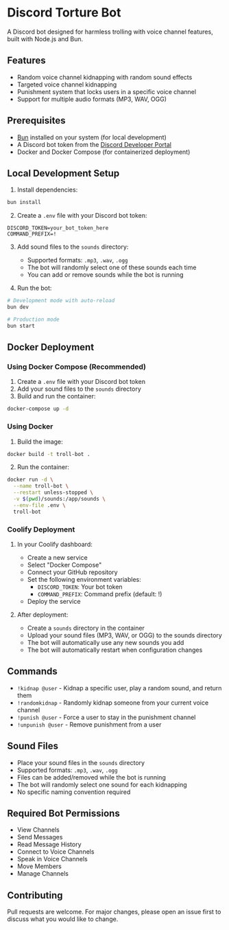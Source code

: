 # Discord Torture Bot

A Discord bot designed for harmless trolling with voice channel features, built with Node.js and Bun.

## Features

- Random voice channel kidnapping with random sound effects
- Targeted voice channel kidnapping
- Punishment system that locks users in a specific voice channel
- Support for multiple audio formats (MP3, WAV, OGG)

## Prerequisites

- [Bun](https://bun.sh/) installed on your system (for local development)
- A Discord bot token from the [Discord Developer Portal](https://discord.com/developers/applications)
- Docker and Docker Compose (for containerized deployment)

## Local Development Setup

1. Install dependencies:

```bash
bun install
```

2. Create a `.env` file with your Discord bot token:

```
DISCORD_TOKEN=your_bot_token_here
COMMAND_PREFIX=!
```

3. Add sound files to the `sounds` directory:

   - Supported formats: `.mp3`, `.wav`, `.ogg`
   - The bot will randomly select one of these sounds each time
   - You can add or remove sounds while the bot is running

4. Run the bot:

```bash
# Development mode with auto-reload
bun dev

# Production mode
bun start
```

## Docker Deployment

### Using Docker Compose (Recommended)

1. Create a `.env` file with your Discord bot token
2. Add your sound files to the `sounds` directory
3. Build and run the container:

```bash
docker-compose up -d
```

### Using Docker

1. Build the image:

```bash
docker build -t troll-bot .
```

2. Run the container:

```bash
docker run -d \
  --name troll-bot \
  --restart unless-stopped \
  -v $(pwd)/sounds:/app/sounds \
  --env-file .env \
  troll-bot
```

### Coolify Deployment

1. In your Coolify dashboard:

   - Create a new service
   - Select "Docker Compose"
   - Connect your GitHub repository
   - Set the following environment variables:
     - `DISCORD_TOKEN`: Your bot token
     - `COMMAND_PREFIX`: Command prefix (default: !)
   - Deploy the service

2. After deployment:
   - Create a `sounds` directory in the container
   - Upload your sound files (MP3, WAV, or OGG) to the sounds directory
   - The bot will automatically use any new sounds you add
   - The bot will automatically restart when configuration changes

## Commands

- `!kidnap @user` - Kidnap a specific user, play a random sound, and return them
- `!randomkidnap` - Randomly kidnap someone from your current voice channel
- `!punish @user` - Force a user to stay in the punishment channel
- `!unpunish @user` - Remove punishment from a user

## Sound Files

- Place your sound files in the `sounds` directory
- Supported formats: `.mp3`, `.wav`, `.ogg`
- Files can be added/removed while the bot is running
- The bot will randomly select one sound for each kidnapping
- No specific naming convention required

## Required Bot Permissions

- View Channels
- Send Messages
- Read Message History
- Connect to Voice Channels
- Speak in Voice Channels
- Move Members
- Manage Channels

## Contributing

Pull requests are welcome. For major changes, please open an issue first to discuss what you would like to change.
